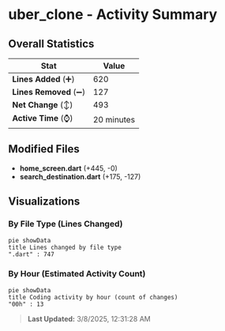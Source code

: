 # uber_clone - Activity Summary 

## Overall Statistics

| Stat                   | Value                                                             |
| ---------------------- | ----------------------------------------------------------------- |
| **Lines Added** (➕)   | 620                                          |
| **Lines Removed** (➖) | 127                                        |
| **Net Change** (↕)    | 493                |
| **Active Time** (⌚)   | 20 minutes |


## Modified Files
- **home_screen.dart** (+445, -0)
- **search_destination.dart** (+175, -127)

## Visualizations

### By File Type (Lines Changed)

```mermaid
pie showData
title Lines changed by file type
".dart" : 747
```

### By Hour (Estimated Activity Count)

```mermaid
pie showData
title Coding activity by hour (count of changes)
"00h" : 13
```


> **Last Updated:** 3/8/2025, 12:31:28 AM